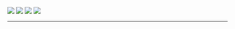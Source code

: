
<a href="https://www.linkedin.com/in/hariprasads6/"><img src="https://img.shields.io/badge/-LinkedIn-0072b1?&style=for-the-badge&logo=linkedin&logoColor=white" /></a>
<a href="https://github.com/hsnaidu"><img src="https://img.shields.io/badge/Github-181717?style=for-the-badge&logo=github&logoColor=white"/></a>
<a href="https://github.com/hsnaidu"><img src="https://img.shields.io/badge/Medium-000000?style=for-the-badge&logo=medium&logoColor=white"/></a>
<a href="https://github.com/hsnaidu"><img src="https://img.shields.io/badge/Streamlit-FF4B4B?style=for-the-badge&logo=streamlit&logoColor=red"/></a>
***
